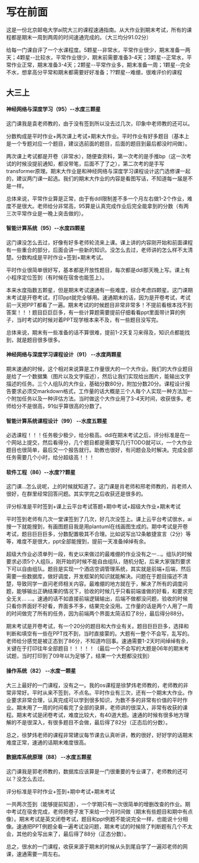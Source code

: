 # 写在前面

这是一份北京邮电大学ai院大三的课程速通指南。从大作业到期末考试，所有的课程都是期末一周到两周的时间速通完成的。（大三均分91.02分）

给每一门课自评了一个水课程度。5颗星--非常水，平常作业很少，期末准备一两天；4颗星--比较水，平常作业很少，期末前需要准备3-4天；3颗星--正常水，平常作业正常，期末准备3-4天；2颗星--平常作业多，期末准备一周；1颗星--完全不水，想拿高分平常和期末都需要好好准备；??颗星--难绷，很难评价的课程

## 大三上

#### 神经网络与深度学习（95）--水度三颗星

这门课我是袁老师教的，由于没有签到所以没去过几次，印象中老师教的还可以。

分数构成是平时作业+两次课上考试+期末大作业。平时作业有好多题目（基本上是一个专题对应一个题目，建议选前面的题目，后面的题目到最后都没时间做）。

两次课上考试都是开卷（非常水），随便查资料，第一次考的是手推bp（这一次考试的时候没提前通知，都没带笔，后面不了了之），第二次考的是手写transformer原理。期末大作业是和神经网络与深度学习课程设计这门选修课一起的，建议两门课一起选。我们的期末大作业的内容是看图写话，不知道每一届是不是一样。

总体来说，平常作业算是正常，由于有ddl限制差不多一个月左右做1-2个作业，难度不是很大。老师给分非常高，95算是认真完成作业后完全能拿到的分数（有两三次平常作业是一晚上突击做的）。



#### 智能计算系统（95）--水度四颗星

这门课没怎么去过，好像有好多老师轮流来上课。课上讲的内容刚开始和前面课程有一些重合的部分，后面会讲一些新的知识。没怎么去过，老师讲的怎么样不太清楚。分数构成是平时作业+签到+期末考试。

平时作业很简单很好写，基本都是开放性题目，每次都是ddl那天晚上写。课上有小程序定位签到（有时候在宿舍也能签上）。

本来水度指数五颗星，但是期末考试速通有一些难度，综合考虑四颗星。这门课期末考试是开卷考试，打印ppt就完全够用。速通期末的话，因为是开卷考试，考试前一天把PPT都看了一遍。期末考试的时候题目非常非常多！不提前看根本找不到答案！！！题目巨巨巨多，有一些计算题需要提前仔细看看ppt里面带计算的例子，当时考试的时候对着PPT现学根本来不及，有一些题目没写完。

总体来说，期末有一些准备的话不算很难，提前1-2天复习来得及，知识点都能找到，就是题目很多很多。



#### 神经网络与深度学习课程设计（91） --水度两颗星

期末速通的时候，这个相对来说算是工作量很大的一个大作业。我们的大作业题目是给了一个数据集（图片以及文字描述），然后让我们实现给出图片，能输出文字描述的任务。三个人组队的大作业，基础分数80分，附加分数20分。课程设计报告要求必须交markdown格式，工作量的话大概是三个人每个人实现一种方法加一个附加任务以及一种评估方法。当时做这个大作业用了3-4天时间，收获很多。老师给分不是很高，91似乎算很高的分数了。



#### 智能计算系统课程设计（99） --水度五颗星

必选课程！！！任务极少极少，给分极高。ddl在期末考试之后，评分标准是在一个网站上提交，然后看得分，几个题目都是需要写几行TODO就可以，一个大作业题目也很简单，最后交一个报告就行。助教也很好，有问题会及时解决。完成全部任务需要几个小时，给分超级高！！！



#### 软件工程（86）--水度??颗星

这门课...怎么说呢，上的时候就知道了。这门课是肖老师和邢老师教的，肖老师人很好，在群里经常回答问题。其实学完之后收获还是很多的。

评分标准是平时签到+课上云平台考试答题+期中考试+超级大作业+期末考试

平时签到老师有几次一堂课签到了几次，好几次没签上。课上云平台考试很水，ai搜一下就能搜到，有画图题目我是用plantuml在线画图生成的。期中考试是开卷考试，题目巨巨巨多，分数配置极其不合理。比如说写出12条敏捷宣言（2分）等等，难度不是很大，ppt全部能搜到，提前一天准备绰绰有余。

超级大作业必须单列一段，有史以来做过的最难绷的作业没有之一...。组队的时候要求必须5个人组队，刚开始的时候不能自由组队，随机分配，后来大家强烈要求下可以自由组队。题目是实现一个酒店空调管理系统，其实就是前端+后端，然后需要一些数据库，做好调度，开发框架的知识就能解决。问题在于题目描述不清楚，导致同学一直问老师相关内容。最难绷的地方就在于，解决了所有的调度问题，能够输出正确结果的情况下，验收的时候几乎只看前端谁做的好看，和要求完全无关... ...。速通的话不如直接前端逻辑输出，后端不做都没问题，验收的时候只看你界面好不好看，界面多不多，结果完全没用。工作量的话是两个人用了一周的时间做完了所有的任务，因为前端两个界面太简洁扣了8分，最后得分88分。

期末考试是开卷考试，有一个20分的题目和大作业有关。题目巨巨巨多，选择和判断和填空有一些在PPT找不到，当时直接蒙的。大题有一整个不会写，乱写的。老师给分感觉是被正态到了86分，不知道咋回事。速通需要1-2天时间绰绰有余，关键在于打印往年全部题目！！！！！（最后一个不会写的大题是06年的期末考试题，当时打印到了09年以为足够了，结果一个大题都没找到）



#### 操作系统（82） --水度一颗星

大三上最好的一门课程，没有之一。我的os课程是徐梦炜老师教的，老师教的非常非常好。平时从来不签到，不点名。平时作业有三次，还有一个期末大作业。作业要求非常合理，认真完成可以学到很多知识，为数不多的非常有价值的平时作业。期末用了一周的时间看完了全部的录屏，老师讲的很深入，非常有收获的课程。期末考试是闭卷考试，难度比较大，有40道大题。速通的时候有很多地方理解的不是很深入，有很多题目不会做，最后得了82分（正态后的分数）。

总之，徐梦炜老师的课程非常建议每节课去认真听讲，教的很好，好好学的话期末难度正常，速通的话期末难度很高。



#### 数据库系统原理（88） --水度五颗星

这门课我是郭老师教的，数据库应该算是一门很重要的专业课了，老师教的还可以？没怎么去过。

评分标准是平时作业+签到+期中考试+期末考试

一共两次签到（能够提前知道），一个学期只有一次很简单的增删改查的作业。期中考试在宿舍完成，老师把卷子发下来给一个月时间做（期末有些题目和期中有点像）。期末考试是英文闭卷考试，题目和ppt例题不能说完全一样，也能说十分相像。速通把PPT例题全看一遍考试没问题，期末考试的时候除了判断题有几个不太会，其他的全写出来了，最后得了88分（正态分数）。

总之，很水的一门课程，收获来源于期末的时候从头到尾自学了一遍邓老师的网课，速通需要一周左右。

